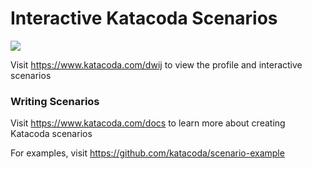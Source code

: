 # Interactive Katacoda Scenarios

[![](http://shields.katacoda.com/katacoda/dwij/count.svg)](https://www.katacoda.com/dwij "Get your profile on Katacoda.com")

Visit https://www.katacoda.com/dwij to view the profile and interactive scenarios

### Writing Scenarios
Visit https://www.katacoda.com/docs to learn more about creating Katacoda scenarios

For examples, visit https://github.com/katacoda/scenario-example
